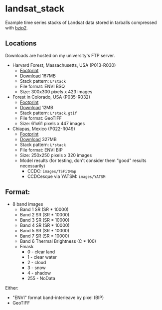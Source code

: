 landsat_stack
=============
Example time series stacks of Landsat data stored in tarballs compressed with [bzip2](https://en.wikipedia.org/wiki/Bzip2).

## Locations

Downloads are hosted on my university's FTP server.

- Harvard Forest, Massachusetts, USA (P013-R030)
    + [Footprint](p013r030_bbox.geojson)
    + [Download](http://ftp-earth.bu.edu/public/ceholden/landsat_stacks/p013r030.tar.bz2) 167MB
    + Stack pattern: `L*stack`
    + File format: ENVI BSQ
    + Size: 300x300 pixels x 423 images
- Forest in Colorado, USA (P035-R032)
    + [Footprint](p035r032_bbox.geojson)
    + [Download](http://ftp-earth.bu.edu/public/ceholden/landsat_stacks/p035r032.tar.bz2) 12MB
    + Stack pattern: `L*stack.gtif`
    + File format: GeoTIFF
    + Size: 61x61 pixels x 447 images
- Chiapas, Mexico (P022-R049)
    + [Footprint](p022r049_bbox.geojson)
    + [Download](http://ftp-earth.bu.edu/public/ceholden/landsat_stacks/p022r049.tar.bz2) 327MB
    + Stack pattern: `L*stack`
    + File format: ENVI BIP
    + Size: 250x250 pixels x 320 images
    + Model results (for testing, don't consider them "good" results necessarily)
        + CCDC: `images/TSFitMap`
        + CCDCesque via YATSM: `images/YATSM`

## Format:

- 8 band images
    + Band 1 SR (SR * 10000)
    + Band 2 SR (SR * 10000)
    + Band 3 SR (SR * 10000)
    + Band 4 SR (SR * 10000)
    + Band 5 SR (SR * 10000)
    + Band 7 SR (SR * 10000)
    + Band 6 Thermal Brightness (C * 100)
    + Fmask
        * 0 - clear land
        * 1 - clear water
        * 2 - cloud
        * 3 - snow
        * 4 - shadow
        * 255 - NoData

Either:

- "ENVI" format band-interleave by pixel (BIP)
- GeoTIFF
